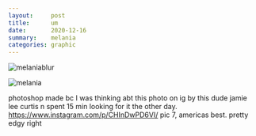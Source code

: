 ```yaml
---
layout:     post
title:      um
date:       2020-12-16
summary:    melania
categories: graphic
---
```


![melaniablur](https://i.imgur.com/RJ79qot.png)

![melania](https://i.imgur.com/S14mJM6.jpg)

photoshop made bc I was thinking abt this photo on ig by this dude jamie lee curtis n spent 15 min looking for it the other day. <https://www.instagram.com/p/CHInDwPD6VI/> pic 7, americas best. pretty edgy right
